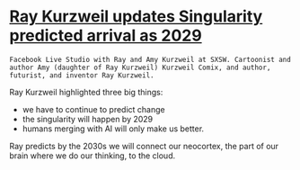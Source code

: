 # [Ray Kurzweil updates Singularity predicted arrival as 2029](http://www.nextbigfuture.com/2017/03/ray-kurzweil-updates-singularity.html)

    Facebook Live Studio with Ray and Amy Kurzweil at SXSW. Cartoonist and author Amy (daughter of Ray Kurzweil) Kurzweil Comix, and author, futurist, and inventor Ray Kurzweil.   
  
Ray Kurzweil highlighted three big things:   
- we have to continue to predict change  
- the singularity will happen by 2029  
- humans merging with AI will only make us better.   
  
Ray predicts by the 2030s we will connect our neocortex, the part of our brain where we do our thinking, to the cloud.
  